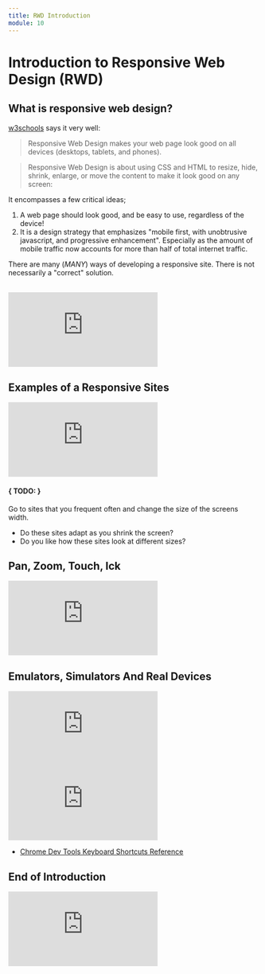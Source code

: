 ```yaml
---
title: RWD Introduction
module: 10
---
```


# Introduction to Responsive Web Design (RWD)


## What is responsive web design?

[w3schools](http://www.w3schools.com/html/html_responsive.asp) says it very well:

> Responsive Web Design makes your web page look good on all devices (desktops, tablets, and phones).

> Responsive Web Design is about using CSS and HTML to resize, hide, shrink, enlarge, or move the content to make it look good on any screen:


It encompasses a few critical ideas;

1. A web page should look good, and be easy to use, regardless of the device!
2. It is a design strategy that emphasizes "mobile first, with unobtrusive javascript, and progressive enhancement". Especially as the amount of mobile traffic now accounts for more than half of total internet traffic.

There are many (_MANY_) ways of developing a responsive site. There is not necessarily a "correct" solution.


<br />



<div class="embed-responsive embed-responsive-16by9"><iframe class="embed-responsive-item" src="https://www.youtube.com/embed/m3IA3DVnv6Y" frameborder="0" allowfullscreen></iframe></div>

## Examples of a Responsive Sites

<div class="embed-responsive embed-responsive-16by9"><iframe class="embed-responsive-item" src="https://www.youtube.com/embed/Lh3bRYwUu-U" frameborder="0" allowfullscreen></iframe></div>

#### { TODO: }

Go to sites that you frequent often and change the size of the screens width.

- Do these sites adapt as you shrink the screen?
- Do you like how these sites look at different sizes?


## Pan, Zoom, Touch, Ick

<div class="embed-responsive embed-responsive-16by9"><iframe class="embed-responsive-item" src="https://www.youtube.com/embed/n8wygTVQzsg" frameborder="0" allowfullscreen></iframe></div>


## Emulators, Simulators And Real Devices

<div class="embed-responsive embed-responsive-16by9"><iframe class="embed-responsive-item" src="https://www.youtube.com/embed/DBv_sU-mgVU" frameborder="0" allowfullscreen></iframe></div>

<div class="embed-responsive embed-responsive-16by9"><iframe class="embed-responsive-item" src="https://www.youtube.com/embed/sDcglPBR34Q" frameborder="0" allowfullscreen></iframe></div>

- [Chrome Dev Tools Keyboard Shortcuts Reference](https://developers.google.com/web/tools/chrome-devtools/shortcuts)

## End of Introduction

<div class="embed-responsive embed-responsive-16by9"><iframe class="embed-responsive-item" src="https://www.youtube.com/embed/1NjRTxV9JMY" frameborder="0" allowfullscreen></iframe></div>

